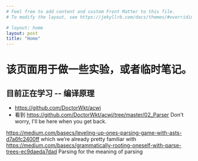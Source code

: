 ```yaml
---
# Feel free to add content and custom Front Matter to this file.
# To modify the layout, see https://jekyllrb.com/docs/themes/#overriding-theme-defaults

# layout: home
layout: post
title: "Home"
---
```


# 该页面用于做一些实验，或者临时笔记。

## 目前正在学习 -- 编译原理
* https://github.com/DoctorWkt/acwj
* 看到  https://github.com/DoctorWkt/acwj/tree/master/02_Parser        Don't worry, I'll be here when you get back.

https://medium.com/basecs/leveling-up-ones-parsing-game-with-asts-d7a6fc2400ff      which we’re already pretty familiar with
https://medium.com/basecs/grammatically-rooting-oneself-with-parse-trees-ec9daeda7dad      Parsing for the meaning of parsing
